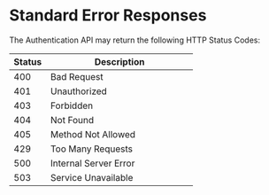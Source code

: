 # Standard Error Responses

The Authentication API may return the following HTTP Status Codes:

<table class="table">
    <thead>
      <tr>
        <th width="20%">Status</th>
        <th width="80%">Description</th>
      </tr>
    <thead>
    <tbody>
      <tr>
        <td><span class="badge badge-danger">400</span></td>
        <td>Bad Request</td>
      </tr>
      <tr>
        <td><span class="badge badge-danger">401</span></td>
        <td>Unauthorized</td>
      </tr>
      <tr>
        <td><span class="badge badge-danger">403</span></td>
        <td>Forbidden</td>
      </tr>
      <tr>
        <td><span class="badge badge-danger">404</span></td>
        <td>Not Found</td>
      </tr>
      <tr>
        <td><span class="badge badge-danger">405</span></td>
        <td>Method Not Allowed</td>
      </tr>
      <tr>
        <td><span class="badge badge-danger">429</span></td>
        <td>Too Many Requests</td>
      </tr>
      <tr>
        <td><span class="badge badge-danger">500</span></td>
        <td>Internal Server Error</td>
      </tr>
      <tr>
        <td><span class="badge badge-danger">503</span></td>
        <td>Service Unavailable</td>
      </tr>
    </tbody>
  </table>
